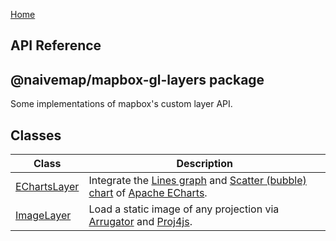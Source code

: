 [Home](./index.md)

## API Reference

## @naivemap/mapbox-gl-layers package

Some implementations of mapbox's custom layer API.

## Classes

| Class | Description |
| --- | --- |
| [EChartsLayer](./echartslayer.md) | Integrate the [Lines graph](https://echarts.apache.org/zh/option.html#series-lines) and [Scatter (bubble) chart](https://echarts.apache.org/zh/option.html#series-scatter) of [Apache ECharts](https://echarts.apache.org/zh/index.html). |
| [ImageLayer](./imagelayer.md) | Load a static image of any projection via [Arrugator](https://gitlab.com/IvanSanchez/arrugator) and [Proj4js](https://github.com/proj4js/proj4js). |
